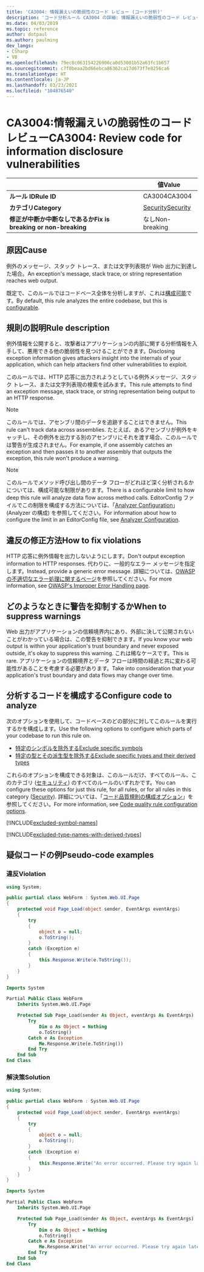 ```yaml
---
title: 'CA3004: 情報漏えいの脆弱性のコード レビュー (コード分析)'
description: 'コード分析ルール CA3004 の詳細: 情報漏えいの脆弱性のコード レビュー'
ms.date: 04/03/2019
ms.topic: reference
author: dotpaul
ms.author: paulming
dev_langs:
- CSharp
- VB
ms.openlocfilehash: 79ec8c063154226906ca0d53001b52a63fc1b657
ms.sourcegitcommit: c7f0beaa2bd66ebca86362ca17d673f7e8256ca6
ms.translationtype: HT
ms.contentlocale: ja-JP
ms.lasthandoff: 03/23/2021
ms.locfileid: "104876540"
---
```

# <a name="ca3004-review-code-for-information-disclosure-vulnerabilities"></a><span data-ttu-id="9fd5d-103">CA3004:情報漏えいの脆弱性のコード レビュー</span><span class="sxs-lookup"><span data-stu-id="9fd5d-103">CA3004: Review code for information disclosure vulnerabilities</span></span>

| | <span data-ttu-id="9fd5d-104">値</span><span class="sxs-lookup"><span data-stu-id="9fd5d-104">Value</span></span> |
|-|-|
| <span data-ttu-id="9fd5d-105">**ルール ID**</span><span class="sxs-lookup"><span data-stu-id="9fd5d-105">**Rule ID**</span></span> |<span data-ttu-id="9fd5d-106">CA3004</span><span class="sxs-lookup"><span data-stu-id="9fd5d-106">CA3004</span></span>|
| <span data-ttu-id="9fd5d-107">**カテゴリ**</span><span class="sxs-lookup"><span data-stu-id="9fd5d-107">**Category**</span></span> |[<span data-ttu-id="9fd5d-108">Security</span><span class="sxs-lookup"><span data-stu-id="9fd5d-108">Security</span></span>](security-warnings.md)|
| <span data-ttu-id="9fd5d-109">**修正が中断か中断なしであるか**</span><span class="sxs-lookup"><span data-stu-id="9fd5d-109">**Fix is breaking or non-breaking**</span></span> |<span data-ttu-id="9fd5d-110">なし</span><span class="sxs-lookup"><span data-stu-id="9fd5d-110">Non-breaking</span></span>|

## <a name="cause"></a><span data-ttu-id="9fd5d-111">原因</span><span class="sxs-lookup"><span data-stu-id="9fd5d-111">Cause</span></span>

<span data-ttu-id="9fd5d-112">例外のメッセージ、スタック トレース、または文字列表現が Web 出力に到達した場合。</span><span class="sxs-lookup"><span data-stu-id="9fd5d-112">An exception's message, stack trace, or string representation reaches web output.</span></span>

<span data-ttu-id="9fd5d-113">既定で、このルールではコードベース全体を分析しますが、これは[構成可能](#configure-code-to-analyze)です。</span><span class="sxs-lookup"><span data-stu-id="9fd5d-113">By default, this rule analyzes the entire codebase, but this is [configurable](#configure-code-to-analyze).</span></span>

## <a name="rule-description"></a><span data-ttu-id="9fd5d-114">規則の説明</span><span class="sxs-lookup"><span data-stu-id="9fd5d-114">Rule description</span></span>

<span data-ttu-id="9fd5d-115">例外情報を公開すると、攻撃者はアプリケーションの内部に関する分析情報を入手して、悪用できる他の脆弱性を見つけることができます。</span><span class="sxs-lookup"><span data-stu-id="9fd5d-115">Disclosing exception information gives attackers insight into the internals of your application, which can help attackers find other vulnerabilities to exploit.</span></span>

<span data-ttu-id="9fd5d-116">このルールでは、HTTP 応答に出力されようとしている例外メッセージ、スタック トレース、または文字列表現の検索を試みます。</span><span class="sxs-lookup"><span data-stu-id="9fd5d-116">This rule attempts to find an exception message, stack trace, or string representation being output to an HTTP response.</span></span>

> [!NOTE]
> <span data-ttu-id="9fd5d-117">このルールでは、アセンブリ間のデータを追跡することはできません。</span><span class="sxs-lookup"><span data-stu-id="9fd5d-117">This rule can't track data across assemblies.</span></span> <span data-ttu-id="9fd5d-118">たとえば、あるアセンブリが例外をキャッチし、その例外を出力する別のアセンブリにそれを渡す場合、このルールでは警告が生成されません。</span><span class="sxs-lookup"><span data-stu-id="9fd5d-118">For example, if one assembly catches an exception and then passes it to another assembly that outputs the exception, this rule won't produce a warning.</span></span>

> [!NOTE]
> <span data-ttu-id="9fd5d-119">このルールでメソッド呼び出し間のデータ フローがどれほど深く分析されるかについては、構成可能な制限があります。</span><span class="sxs-lookup"><span data-stu-id="9fd5d-119">There is a configurable limit to how deep this rule will analyze data flow across method calls.</span></span> <span data-ttu-id="9fd5d-120">EditorConfig ファイルでこの制限を構成する方法については、「[Analyzer Configuration](https://github.com/dotnet/roslyn-analyzers/blob/main/docs/Analyzer%20Configuration.md#dataflow-analysis)」(Analyzer の構成) を参照してください。</span><span class="sxs-lookup"><span data-stu-id="9fd5d-120">For information about how to configure the limit in an EditorConfig file, see [Analyzer Configuration](https://github.com/dotnet/roslyn-analyzers/blob/main/docs/Analyzer%20Configuration.md#dataflow-analysis).</span></span>

## <a name="how-to-fix-violations"></a><span data-ttu-id="9fd5d-121">違反の修正方法</span><span class="sxs-lookup"><span data-stu-id="9fd5d-121">How to fix violations</span></span>

<span data-ttu-id="9fd5d-122">HTTP 応答に例外情報を出力しないようにします。</span><span class="sxs-lookup"><span data-stu-id="9fd5d-122">Don't output exception information to HTTP responses.</span></span> <span data-ttu-id="9fd5d-123">代わりに、一般的なエラー メッセージを指定します。</span><span class="sxs-lookup"><span data-stu-id="9fd5d-123">Instead, provide a generic error message.</span></span> <span data-ttu-id="9fd5d-124">詳細については、[OWASP の不適切なエラー処理に関するページ](https://owasp.org/www-community/Improper_Error_Handling)を参照してください。</span><span class="sxs-lookup"><span data-stu-id="9fd5d-124">For more information, see [OWASP's Improper Error Handling page](https://owasp.org/www-community/Improper_Error_Handling).</span></span>

## <a name="when-to-suppress-warnings"></a><span data-ttu-id="9fd5d-125">どのようなときに警告を抑制するか</span><span class="sxs-lookup"><span data-stu-id="9fd5d-125">When to suppress warnings</span></span>

<span data-ttu-id="9fd5d-126">Web 出力がアプリケーションの信頼境界内にあり、外部に決して公開されないことがわかっている場合は、この警告を抑制できます。</span><span class="sxs-lookup"><span data-stu-id="9fd5d-126">If you know your web output is within your application's trust boundary and never exposed outside, it's okay to suppress this warning.</span></span> <span data-ttu-id="9fd5d-127">これは稀なケースです。</span><span class="sxs-lookup"><span data-stu-id="9fd5d-127">This is rare.</span></span> <span data-ttu-id="9fd5d-128">アプリケーションの信頼境界とデータ フローは時間の経過と共に変わる可能性があることを考慮する必要があります。</span><span class="sxs-lookup"><span data-stu-id="9fd5d-128">Take into consideration that your application's trust boundary and data flows may change over time.</span></span>

## <a name="configure-code-to-analyze"></a><span data-ttu-id="9fd5d-129">分析するコードを構成する</span><span class="sxs-lookup"><span data-stu-id="9fd5d-129">Configure code to analyze</span></span>

<span data-ttu-id="9fd5d-130">次のオプションを使用して、コードベースのどの部分に対してこのルールを実行するかを構成します。</span><span class="sxs-lookup"><span data-stu-id="9fd5d-130">Use the following options to configure which parts of your codebase to run this rule on.</span></span>

- [<span data-ttu-id="9fd5d-131">特定のシンボルを除外する</span><span class="sxs-lookup"><span data-stu-id="9fd5d-131">Exclude specific symbols</span></span>](#exclude-specific-symbols)
- [<span data-ttu-id="9fd5d-132">特定の型とその派生型を除外する</span><span class="sxs-lookup"><span data-stu-id="9fd5d-132">Exclude specific types and their derived types</span></span>](#exclude-specific-types-and-their-derived-types)

<span data-ttu-id="9fd5d-133">これらのオプションを構成できる対象は、このルールだけ、すべてのルール、このカテゴリ ([セキュリティ](security-warnings.md)) のすべてのルールのいずれかです。</span><span class="sxs-lookup"><span data-stu-id="9fd5d-133">You can configure these options for just this rule, for all rules, or for all rules in this category ([Security](security-warnings.md)).</span></span> <span data-ttu-id="9fd5d-134">詳細については、「[コード品質規則の構成オプション](../code-quality-rule-options.md)」を参照してください。</span><span class="sxs-lookup"><span data-stu-id="9fd5d-134">For more information, see [Code quality rule configuration options](../code-quality-rule-options.md).</span></span>

[!INCLUDE[excluded-symbol-names](~/includes/code-analysis/excluded-symbol-names.md)]

[!INCLUDE[excluded-type-names-with-derived-types](~/includes/code-analysis/excluded-type-names-with-derived-types.md)]

## <a name="pseudo-code-examples"></a><span data-ttu-id="9fd5d-135">疑似コードの例</span><span class="sxs-lookup"><span data-stu-id="9fd5d-135">Pseudo-code examples</span></span>

### <a name="violation"></a><span data-ttu-id="9fd5d-136">違反</span><span class="sxs-lookup"><span data-stu-id="9fd5d-136">Violation</span></span>

```csharp
using System;

public partial class WebForm : System.Web.UI.Page
{
    protected void Page_Load(object sender, EventArgs eventArgs)
    {
        try
        {
            object o = null;
            o.ToString();
        }
        catch (Exception e)
        {
            this.Response.Write(e.ToString());
        }
    }
}
```

```vb
Imports System

Partial Public Class WebForm
    Inherits System.Web.UI.Page

    Protected Sub Page_Load(sender As Object, eventArgs As EventArgs)
        Try
            Dim o As Object = Nothing
            o.ToString()
        Catch e As Exception
            Me.Response.Write(e.ToString())
        End Try
    End Sub
End Class
```

### <a name="solution"></a><span data-ttu-id="9fd5d-137">解決策</span><span class="sxs-lookup"><span data-stu-id="9fd5d-137">Solution</span></span>

```csharp
using System;

public partial class WebForm : System.Web.UI.Page
{
    protected void Page_Load(object sender, EventArgs eventArgs)
    {
        try
        {
            object o = null;
            o.ToString();
        }
        catch (Exception e)
        {
            this.Response.Write("An error occurred. Please try again later.");
        }
    }
}
```

```vb
Imports System

Partial Public Class WebForm
    Inherits System.Web.UI.Page

    Protected Sub Page_Load(sender As Object, eventArgs As EventArgs)
        Try
            Dim o As Object = Nothing
            o.ToString()
        Catch e As Exception
            Me.Response.Write("An error occurred. Please try again later.")
        End Try
    End Sub
End Class
```
